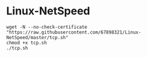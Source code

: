 # Linux-NetSpeed
```
wget -N --no-check-certificate "https://raw.githubusercontent.com/67898321/Linux-NetSpeed/master/tcp.sh"
chmod +x tcp.sh
./tcp.sh
```
